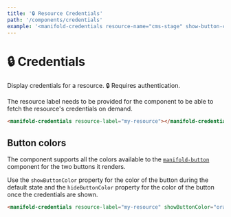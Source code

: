 ```yaml
---
title: '🔒 Resource Credentials'
path: '/components/credentials'
example: '<manifold-credentials resource-name="cms-stage" show-button-color="pink"></manifold-credentials>'
---
```


# 🔒 Credentials

Display credentials for a resource. 🔒 Requires authentication.

The resource label needs to be provided for the component to be able to fetch the resource's credentials on demand.

```html
<manifold-credentials resource-label="my-resource"></manifold-credentials>
```

## Button colors

The component supports all the colors available to the [`manifold-button`](/internal/manifold-button) component for the two buttons it renders.

Use the `showButtonColor` property for the color of the button during the default state and the `hideButtonColor` property for the color of the button once the credentials are shown.

```html
<manifold-credentials resource-label="my-resource" showButtonColor="orange" hideButtonColor="pink"></manifold-credentials>
```

